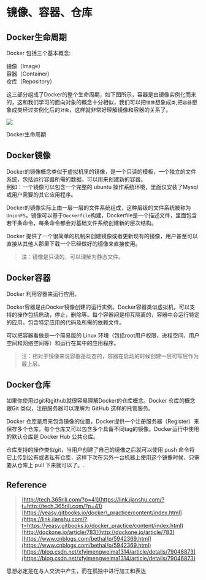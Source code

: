 # 镜像、容器、仓库

## Docker生命周期

Docker 包括三个基本概念:

镜像（Image）  
容器（Container）  
仓库（Repository）

这三部分组成了Docker的整个生命周期，如下图所示，容器是由镜像实例化而来的，这和我们学习的面向对象的概念十分相似，我们可以把`镜像`想象成`类`,把`容器`想象成类经过实例化后的`对象`，这样就非常好理解镜像和容器的关系了。

![](https://upload-images.jianshu.io/upload_images/2156466-b4341e9da2e6e170.jpg?imageMogr2/auto-orient/strip|imageView2/2/w/700)

Docker生命周期

## Docker镜像

Docker的镜像概念类似于虚拟机里的镜像，是一个只读的模板，一个独立的文件系统，包括运行容器所需的数据，可以用来创建新的容器。  
例如：一个镜像可以包含一个完整的 ubuntu 操作系统环境，里面仅安装了Mysql或用户需要的其它应用程序。

Docker的镜像实际上由一层一层的文件系统组成，这种层级的文件系统被称为`UnionFS`。镜像可以基于`Dockerfile`构建，Dockerfile是一个描述文件，里面包含若干条命令，每条命令都会对基础文件系统创建新的层次结构。

Docker 提供了一个很简单的机制来创建镜像或者更新现有的镜像，用户甚至可以直接从其他人那里下载一个已经做好的镜像来直接使用。

> 注：镜像是只读的，可以理解为静态文件。

## Docker容器

Docker 利用容器来运行应用。

Docker容器是由Docker镜像创建的运行实例。Docker容器类似虚拟机，可以支持的操作包括启动，停止，删除等。每个容器间是相互隔离的，容器中会运行特定的应用，包含特定应用的代码及所需的依赖文件。

可以把容器看做是一个简易版的 Linux 环境（包括root用户权限、进程空间、用户空间和网络空间等）和运行在其中的应用程序。

> 注：相对于镜像来说容器是动态的，容器在启动的时候创建一层可写层作为最上层。

## Docker仓库

如果你使用过git和github就很容易理解Docker的仓库概念。Docker 仓库的概念跟Git 类似，注册服务器可以理解为 GitHub 这样的托管服务。

Docker 仓库是用来包含镜像的位置，Docker提供一个注册服务器（Register）来保存多个仓库，每个仓库又可以包含多个具备不同tag的镜像。Docker运行中使用的默认仓库是 Docker Hub 公共仓库。

仓库支持的操作类似git，当用户创建了自己的镜像之后就可以使用 push 命令将它上传到公有或者私有仓库，这样下次在另外一台机器上使用这个镜像时候，只需要从仓库上 pull 下来就可以了。.

## Reference

> [http://tech.365rili.com/?p=41](https://link.jianshu.com/?t=http://tech.365rili.com/?p=41) [https://yeasy.gitbooks.io/docker\_practice/content/index.html](https://link.jianshu.com/?t=https://yeasy.gitbooks.io/docker_practice/content/index.html)
> [http://dockone.io/article/783](http://dockone.io/article/783)
> [https://www.cnblogs.com/bethal/p/5942369.html](https://www.cnblogs.com/bethal/p/5942369.html)
> [https://blog.csdn.net/xfyimengweima1314/article/details/79046873](https://blog.csdn.net/xfyimengweima1314/article/details/79046873)

思想必定是在与人交流中产生，而在孤独中进行加工和表达

